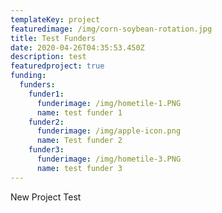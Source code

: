 ```yaml
---
templateKey: project
featuredimage: /img/corn-soybean-rotation.jpg
title: Test Funders
date: 2020-04-26T04:35:53.450Z
description: test
featuredproject: true
funding:
  funders:
    funder1:
      funderimage: /img/hometile-1.PNG
      name: test funder 1
    funder2:
      funderimage: /img/apple-icon.png
      name: Test funder 2
    funder3:
      funderimage: /img/hometile-3.PNG
      name: test funder 3
---
```

New Project Test
